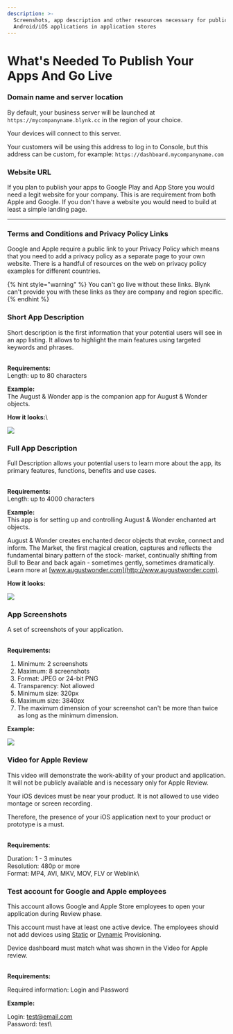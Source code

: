 ```yaml
---
description: >-
  Screenshots, app description and other resources necessary for publication of
  Android/iOS applications in application stores
---
```


# What's Needed To Publish Your Apps And Go Live



### Domain name and server location <a href="#server-name-and-location" id="server-name-and-location"></a>

By default, your business server will be launched at `https://mycompanyname.blynk.cc` in the region of your choice.

Your devices will connect to this server.&#x20;

Your customers will be using this address to log in to Console, but this address can be custom, for example: `https://dashboard.mycompanyname.com`





### Website URL <a href="#website" id="website"></a>

If you plan to publish your apps to Google Play and App Store you would need a legit website for your company. This is are requirement from both Apple and Google. If you don't have a website you would need to build at least a simple landing page.

****



### Terms and Conditions and  Privacy Policy Links <a href="#public-link-to-your-privacy-policy" id="public-link-to-your-privacy-policy"></a>

Google and Apple require a public link to your Privacy Policy which means that you need to add a privacy policy as a separate page to your own website. There is a handful of resources on the web on privacy policy examples for different countries.

{% hint style="warning" %}
You can't go live without these links. Blynk can't provide you with these links as they are company and region specific.&#x20;
{% endhint %}

### &#x20;<a href="#short-description" id="short-description"></a>

### Short App Description <a href="#short-description" id="short-description"></a>

Short description is the first information that your potential users will see in an app listing. It allows to highlight the main features using targeted keywords and phrases.

\
**Requirements:**\
Length: up to 80 characters

**Example:**\
The August & Wonder app is the companion app for August & Wonder objects.

**How it looks:**\


![](https://downloads.intercomcdn.com/i/o/101939412/d31dc0cfe2ca8db4765793a0/image.png?expires=1620504000\&signature=94c45e6d89a8b6e9ed4322827dc3ef4fd3a8ee9f1ed56ac7c9aeae00a2386291)

### &#x20;<a href="#full-description" id="full-description"></a>

### Full App Description <a href="#full-description" id="full-description"></a>

Full Description allows your potential users to learn more about the app, its primary features, functions, benefits and use cases.

\
**Requirements:**\
Length: up to 4000 characters

**Example:**\
This app is for setting up and controlling August & Wonder enchanted art objects.

August & Wonder creates enchanted decor objects that evoke, connect and inform. The Market, the first magical creation, captures and reflects the fundamental binary pattern of the stock- market, continually shifting from Bull to Bear and back again - sometimes gently, sometimes dramatically. Learn more at [www.augustwonder.com](http://www.augustwonder.com).

**How it looks:**

![](https://downloads.intercomcdn.com/i/o/101939807/677d25dcf2fcfe61177163a0/image.png?expires=1620504000\&signature=e224c647a80fbf794cbbd09327c8893d21166b1d252b629a4dfd80977ab67cbc)

### &#x20;<a href="#screenshots-of-your-android-application" id="screenshots-of-your-android-application"></a>

### &#x20;<a href="#screenshots-of-your-android-application" id="screenshots-of-your-android-application"></a>

### App Screenshots <a href="#screenshots-of-your-android-application" id="screenshots-of-your-android-application"></a>

A set of screenshots of your application.

\
**Requirements:**

1. Minimum: 2 screenshots
2. Maximum: 8 screenshots
3. Format: JPEG or 24-bit PNG
4. Transparency: Not allowed
5. Minimum size: 320px
6. Maximum size: 3840px
7. The maximum dimension of your screenshot can't be more than twice as long as the minimum dimension.

**Example:**

![](https://downloads.intercomcdn.com/i/o/101940535/6b279ce2d0bd0f55f8917038/image.png?expires=1620504000\&signature=def16f1a8cdcd8a88b150722ffd01b7c70a8ffda1cc6a85095e36d7513312c25)

### &#x20;<a href="#video-for-apple-review" id="video-for-apple-review"></a>

### Video for Apple Review <a href="#video-for-apple-review" id="video-for-apple-review"></a>

This video will demonstrate the work-ability of your product and application. It will not be publicly available and is necessary only for Apple Review.

Your iOS devices must be near your product. It is not allowed to use video montage or screen recording.

Therefore, the presence of your iOS application next to your product or prototype is a must.

\
**Requirements**:

Duration: 1 - 3 minutes\
Resolution: 480p or more\
Format: MP4, AVI, MKV, MOV, FLV or Weblink\


### &#x20;<a href="#test-account-for-google-and-apple-employees" id="test-account-for-google-and-apple-employees"></a>

### Test account for Google and Apple employees <a href="#test-account-for-google-and-apple-employees" id="test-account-for-google-and-apple-employees"></a>

This account allows Google and Apple Store employees to open your application during Review phase.

This account must  have at least one active device. The employees should not add devices using [Static](http://help.blynk.cc/publishing-apps-made-with-blynk/static-auth-token-provisioning) or [Dynamic](http://help.blynk.cc/publishing-apps-made-with-blynk/dynamic-auth-token-provisioning) Provisioning.

Device dashboard must match what was shown in  the Video for Apple review.

\
**Requirements:**

Required information: Login and Password

**Example:**

Login: [test@email.com](mailto:test@email.com)\
Password: test\

